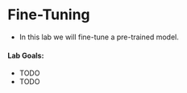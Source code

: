 # Fine-Tuning

* In this lab we will fine-tune a pre-trained model.

#### Lab Goals:

* TODO
* TODO

